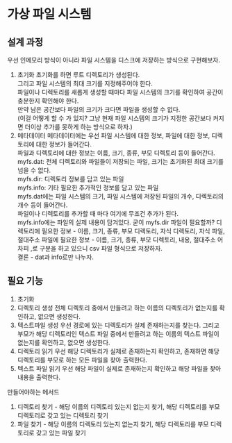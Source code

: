 # 가상 파일 시스템
## 설계 과정
우선 인메모리 방식이 아니라 파일 시스템을 디스크에 저장하는 방식으로 구현해보자.
1. 초기화
초기화를 하면 루트 디렉토리가 생성된다.  
그리고 파일 시스템의 최대 크기를 지정해주어야 한다.  
파일이나 디렉토리를 새롭게 생성할 때마다 파일 시스템의 크기를 확인하여 공간이 충분한지 확인해야 한다.  
만약 남은 공간보다 파일의 크기가 크다면 파일을 생성할 수 없다.   
   (이걸 어떻게 할 수 가 있지? 그냥 현재 파일 시스템의 크기가 지정한 공간보다 커지면 더이상 추가를 못하게 하는 방식으로 하자.)
2. 메타데이터
메타데이터에는 우선 파일 시스템에 대한 정보, 파일에 대한 정보, 디렉토리에 대한 정보가 들어간다.  
파일과 디렉토리에 대한 정보는 이름, 크기, 종류, 부모 디렉토리 등이 들어간다.
   myfs.dat: 전체 디렉토리와 파일들이 저장되는 파일, 크기는 초기화된 최대 크기를 넘을 수 없다.  
   myfs.dir: 디렉토리 정보를 담고 있는 파일  
   myfs.info: 기타 필요한 추가적인 정보를 담고 있는 파일  
myfs.dat에는 파일 시스템의 크기, 파일 시스템에 저장된 파일의 개수, 디렉토리의 개수 등이 들어간다.  
파일이나 디렉토리를 추가할 때 마다 여기에 무조건 추가가 된다.  
myfs.info에는 파일의 실제 내용이 담겨있다. 
굳이 myfs.dir 파일이 필요할까? 
디렉토리에 필요한 정보 - 이름, 크기, 종류, 부모 디렉토리, 자식 디렉토리, 자식 파일, 절대주소
파일에 필요한 정보 - 이름, 크기, 종류, 부모 디렉토리, 내용, 절대주소
어차피 ,로 구분을 하고 있으니 csv 파일 형식으로 저장하자.  
결론 - dat과 info로만 나누자. 

## 필요 기능
1. 초기화
2. 디렉토리 생성
전체 디렉토리 중에서 만들려고 하는 이름의 디렉토리가 없는지를 확인하고, 없으면 생성한다.
3. 텍스트파일 생성
우선 경로에 있는 디렉토리가 실제 존재하는지를 찾는다. 
그리고 부모가 해당 디렉토리인 텍스트 파일 중에서 만들려고 하는 이름의 텍스트 파일이 없는지를 확인하고, 없으면 생성한다.
4. 디렉토리 읽기
우선 해당 디렉토리가 실제로 존재하는지 확인하고, 존재하면 해당 디렉토리를 부모로 하는 모든 파일을 찾아 출력한다. 
5. 텍스트 파일 읽기
우선 해당 파일이 실제로 존재하는지 확인하고 해당 파일을 찾아 내용을 출력한다. 

만들어야하는 메서드  
1. 디렉토리 찾기 - 해당 이름의 디렉토리 있는지 없는지 찾기, 해당 디렉토리를 부모 디렉토리로 갖고 있는 디렉토리 찾기 
2. 파일 찾기 - 해당 이름의 디렉토리 있는지 없는지 찾기, 해당 디렉토리를 부모 디렉토리로 갖고 있는 파일 찾기  